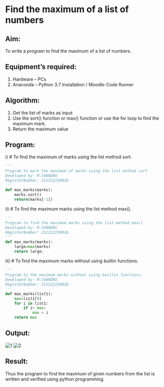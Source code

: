 # Find the maximum of a list of numbers
## Aim:
To write a program to find the maximum of a list of numbers.
## Equipment’s required:
1.	Hardware – PCs
2.	Anaconda – Python 3.7 Installation / Moodle-Code Runner
## Algorithm:
1.	Get the list of marks as input
2.	Use the sort() function or max() function or use the for loop to find the maximum mark.
3.	Return the maximum value
## Program:

i)	# To find the maximum of marks using the list method sort.
```Python
''' 
Program to mark the maximum of marks using the list method sort
Developed by: M.CHANDRU
RegisterNumber: 212222230026
'''
def max_marks(marks):
    marks.sort()
    return(marks[-1])

```

ii)	# To find the maximum marks using the list method max().
```Python
''' 
Program to find the maximum marks using the list method max().
Developed by: M.CHANDRU
RegisterNumber: 212222230026
'''
def max_marks(marks):
    large=max(marks)
    return large;

```

iii) # To find the maximum marks without using builtin functions.
```Python
''' 
Program to the maximum marks without using builtin functions.
Developed by: M.CHANDRU
RegisterNumber: 212222230026
'''
def max_marks(list1):
    max=list1[0]
    for i in list1:
        if i> max:
            max = i
    return max

```

## Output:
![1](https://user-images.githubusercontent.com/119393023/235291939-aea8c014-60ad-47b6-81a6-225c5526278f.png)
![2](https://user-images.githubusercontent.com/119393023/235291971-e138845b-96fa-46f3-9030-7cc4f099d791.png)


## Result:
Thus the program to find the maximum of given numbers from the list is written and verified using python programming.
